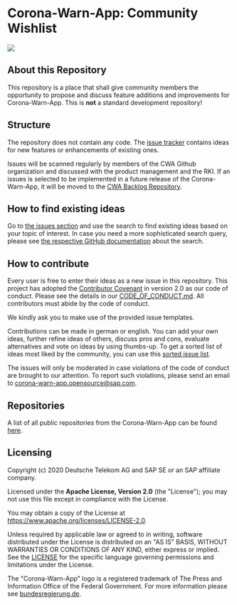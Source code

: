 # Corona-Warn-App: Community Wishlist

<a href="https://github.com/corona-warn-app/cwa-wishlist/issues" title="Open Ideas"><img src="https://img.shields.io/github/issues/corona-warn-app/cwa-wishlist"></a>

## About this Repository
This repository is a place that shall give community members the opportunity to propose and discuss feature additions and improvements for Corona-Warn-App. This is **not** a standard development repository! 

## Structure

The repository does not contain any code. The [issue tracker](https://github.com/corona-warn-app/cwa-wishlist/issues) contains ideas for new features or enhancements of existing ones.

Issues will be scanned regularly by members of the CWA Github organization and discussed with the product management and the RKI. If an issues is selected to be implemented in a future release of the Corona-Warn-App, it will be moved to the [CWA Backlog Repository](https://github.com/corona-warn-app/cwa-backlog).

## How to find existing ideas

Go to [the issues section](https://github.com/corona-warn-app/cwa-wishlist/issues) and use the search to find existing ideas based on your topic of interest. 
In case you need a more sophisticated search query, please see [the respective GitHub documentation](https://help.github.com/en/github/searching-for-information-on-github/searching-issues-and-pull-requests) about the search.

## How to contribute  

Every user is free to enter their ideas as a new issue in this repository. This project has adopted the [Contributor Covenant](https://www.contributor-covenant.org/) in version 2.0 as our code of conduct. 
Please see the details in our [CODE_OF_CONDUCT.md](CODE_OF_CONDUCT.md). All contributors must abide by the code of conduct.

We kindly ask you to make use of the provided issue templates. 

Contributions can be made in german or english. You can add your own ideas, further refine ideas of others, discuss pros and cons, evaluate alternatives and vote on ideas by using thumbs-up. To get a sorted list of ideas most liked by the community, you can use this [sorted issue list](https://github.com/corona-warn-app/cwa-wishlist/issues?q=is%3Aissue+is%3Aopen+sort%3Areactions-%2B1-desc).

The issues will only be moderated in case violations of the code of conduct are brought to our attention.
To report such violations, please send an email to [corona-warn-app.opensource@sap.com](mailto:corona-warn-app.opensource@sap.com).

## Repositories

A list of all public repositories from the Corona-Warn-App can be found [here](https://github.com/corona-warn-app/cwa-documentation/blob/master/README.md#repositories).

## Licensing

Copyright (c) 2020 Deutsche Telekom AG and SAP SE or an SAP affiliate company.

Licensed under the **Apache License, Version 2.0** (the "License"); you may not use this file except in compliance with the License. 

You may obtain a copy of the License at https://www.apache.org/licenses/LICENSE-2.0.

Unless required by applicable law or agreed to in writing, software distributed under the License is distributed on an "AS IS" BASIS, WITHOUT WARRANTIES OR CONDITIONS OF ANY KIND, either express or implied. See the [LICENSE](./LICENSE) for the specific language governing permissions and limitations under the License.

The "Corona-Warn-App" logo is a registered trademark of The Press and Information Office of the Federal Government. For more information please see [bundesregierung.de](https://www.bundesregierung.de/breg-en/federal-government/federal-press-office).
